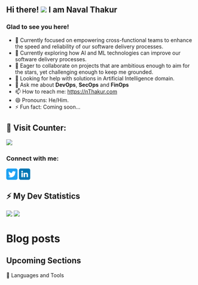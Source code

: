 <!-- welcome message -->
<h2>Hi there! <img src="https://media.giphy.com/media/hvRJCLFzcasrR4ia7z/giphy.gif" width="25px"> I am Naval Thakur</h2>
<h3>Glad to see you here!</h3>

<!--
![Banner](https://github.com/thakurnaval/thakurnaval/blob/main/nThakur_-_Logo_-_500x500.webp)
--->

- 🔭 Currently focused on empowering cross-functional teams to enhance the speed and reliability of our software delivery processes.
- 🌱 Currently exploring how AI and ML technologies can improve our software delivery processes.
- 👯 Eager to collaborate on projects that are ambitious enough to aim for the stars, yet challenging enough to keep me grounded.
- 🤔 Looking for help with solutions in Artificial Intelligence domain.
- 💬 Ask me about <b>DevOps</b>, <b>SecOps</b> and <b>FinOps</b>
- 📫 How to reach me: https://nThakur.com
- 😄 Pronouns: He/Him.
- ⚡ Fun fact: Coming soon...

<!--
![Naval's GitHub stats](https://github-readme-stats.vercel.app/api?username=thakurnaval&show_icons=true&theme=dark)
--->

<p align="left"> 
  <h2>👯 Visit Counter: </h2><!-- retro visitor counter -->
  <img src="https://profile-counter.glitch.me/thakurnaval/count.svg" />
</p>

<!-- Connect with me -->
<h3 align="left">Connect with me:</h3>
<p align="left">

<a href="https://twitter.com/nthakur_dot_com" target="blank"><img align="center" src="https://github.com/thakurnaval/thakurnaval/blob/main/assets/twitter.svg" alt="Naval Thakur" height="30" width="30" /></a>
<a href="https://linkedin.com/in/navalthakur" target="blank"><img align="center" src="https://github.com/thakurnaval/thakurnaval/blob/main/assets/linkedin.svg" alt="Naval Thakur" height="30" width="30" /></a>
</p>

<!-- GitHub stats -->
<h2><b>⚡ My Dev Statistics</b></h2>
<p>
<!-- GitHub Stats -->
<img height="180em" src="https://github-readme-stats.vercel.app/api?username=thakurnaval&show_icons=true&hide_border=true&theme=dark" />
<!-- Most Used Languages -->
<img height="180em" src="https://github-readme-stats.vercel.app/api/top-langs/?username=thakurnaval&show_icons=true&hide_border=true&layout=compact&langs_count=8&theme=dark"/>
</p>


# Blog posts
<!-- BLOG-POST-LIST:START -->
<!-- BLOG-POST-LIST:END -->


<h2><b>Upcoming Sections</b></h2>
📌 Languages and Tools </br>

<!--
- ☁️  **CLOUD:** build and teach in/for/with the cloud, [100+ resouces for you](https://github.com/lynnlangit/learning-cloud)
- 👩‍💻 **CODE:** responsibly, learn more about [ethical AI](https://github.com/lynnlangit/learning-ethical-ai)
- 👩‍🏫 **LEARN:** learning how to contribute to [computational bionformatics](https://github.com/lynnlangit/TeamTeri)
- 🔭 **BUILD:** genomic-scale [cloud pipelines for genomics](https://lynnlangit.com/2017/09/18/genomic-scale-data-pipelines/)
- 👯 **TEACH:** 30+ cloud & data courses on LinkedIn Learning [cloud topics](https://www.linkedin.com/learning/instructors/lynn-langit)
--->